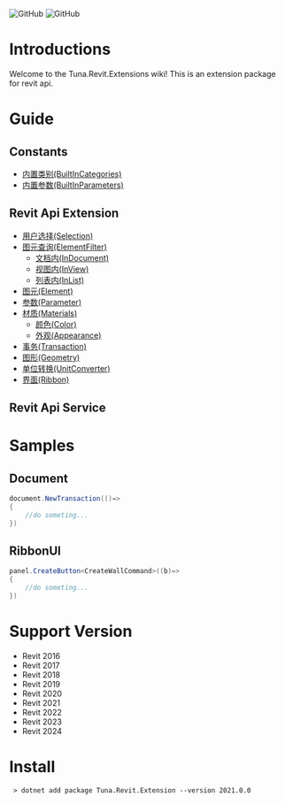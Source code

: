 

![GitHub](https://img.shields.io/github/license/shichuyibushishiwu/Tuna.Revit.Extension?label=License)
![GitHub](https://img.shields.io/badge/Shiwu-Tuna-green)
# Introductions
Welcome to the Tuna.Revit.Extensions wiki! This is an extension package for revit api.

# Guide
## Constants
* [内置类别(BuiltInCategories)](https://github.com/shichuyibushishiwu/Tuna.Revit.Extensions/wiki/BuiltInCategories)
* [内置参数(BuiltInParameters)](https://github.com/shichuyibushishiwu/Tuna.Revit.Extensions/wiki/BuiltInParameters)

## Revit Api Extension

* [用户选择(Selection)](https://github.com/shichuyibushishiwu/Tuna.Revit.Extensions/wiki/Selection)
* [图元查询(ElementFilter)](https://github.com/shichuyibushishiwu/Tuna.Revit.Extensions/wiki/ElementFilter)
  - [文档内(InDocument)](https://github.com/shichuyibushishiwu/Tuna.Revit.Extensions/wiki/ElementFilterInDocument)
  - [视图内(InView)](https://github.com/shichuyibushishiwu/Tuna.Revit.Extensions/wiki/ElementFilterInView)
  - [列表内(InList)](https://github.com/shichuyibushishiwu/Tuna.Revit.Extensions/wiki/ElementFilterInList)
* [图元(Element)](https://github.com/shichuyibushishiwu/Tuna.Revit.Extensions/wiki/Element)
* [参数(Parameter)](https://github.com/shichuyibushishiwu/Tuna.Revit.Extensions/wiki/Parameter)
* [材质(Materials)](https://github.com/shichuyibushishiwu/Tuna.Revit.Extensions/wiki/Materials)
  - [颜色(Color)](https://github.com/shichuyibushishiwu/Tuna.Revit.Extensions/wiki/Color)
  - [外观(Appearance)](https://github.com/shichuyibushishiwu/Tuna.Revit.Extensions/wiki/Appearance)
* [事务(Transaction)](https://github.com/shichuyibushishiwu/Tuna.Revit.Extensions/wiki/Transaction)
* [图形(Geometry)](https://github.com/shichuyibushishiwu/Tuna.Revit.Extensions/wiki/Geometry)
* [单位转换(UnitConverter)](https://github.com/shichuyibushishiwu/Tuna.Revit.Extensions/wiki/UnitConverter)
* [界面(Ribbon)](https://github.com/shichuyibushishiwu/Tuna.Revit.Extensions/wiki/Ribbon)

## Revit Api Service


# Samples

## Document
``` C#
document.NewTransaction(()=>
{
    //do someting...
}) 
```
## RibbonUI
```C#
panel.CreateButton<CreateWallCommand>((b)=>
{
    //do someting...
})
```


# Support Version

* Revit 2016
* Revit 2017
* Revit 2018
* Revit 2019
* Revit 2020
* Revit 2021
* Revit 2022
* Revit 2023
* Revit 2024

# Install

```
 > dotnet add package Tuna.Revit.Extension --version 2021.0.0
```


